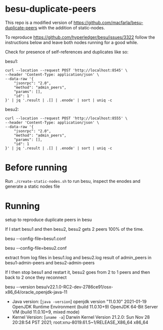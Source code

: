 # besu-duplicate-peers

This repo is a modified version of https://github.com/macfarla/besu-duplicate-peers with the addition of static-nodes.

To reproduce https://github.com/hyperledger/besu/issues/3322 follow the instructions below and leave both nodes running for a good while.

Check for presence of self-references and duplicates like so:

besu1:
```
curl --location --request POST 'http://localhost:8545' \
--header 'Content-Type: application/json' \
--data-raw '{
    "jsonrpc": "2.0",
    "method": "admin_peers",
    "params": [],
    "id": 1
}' | jq '.result | .[] | .enode' | sort | uniq -c
```

besu2:
```
curl --location --request POST 'http://localhost:8555' \
--header 'Content-Type: application/json' \
--data-raw '{
    "jsonrpc": "2.0",
    "method": "admin_peers",
    "params": [],
    "id": 1
}' | jq '.result | .[] | .enode' | sort | uniq -c
```

# Before running

Run `./create-static-nodes.sh` to run besu, inspect the enodes and generate a static nodes file

# Running
setup to reproduce duplicate peers in besu

If I start besu1 and then besu2, besu2 gets 2 peers 100% of the time.

besu --config-file=besu1.conf

besu --config-file=besu2.conf

extract from log files in besu1.log and besu2.log
result of admin_peers in besu1-admin-peers and besu2-admin-peers

If I then stop besu1 and restart it, besu2 goes from 2 to 1 peers and then back to 2 once they reconnect

besu --version
besu/v22.1.0-RC2-dev-2786ce91/osx-x86_64/oracle_openjdk-java-11
* Java version: [`java -version`]
openjdk version "11.0.10" 2021-01-19
OpenJDK Runtime Environment (build 11.0.10+9)
OpenJDK 64-Bit Server VM (build 11.0.10+9, mixed mode)
* Kernel Version: [`uname -a`]
Darwin Kernel Version 21.2.0: Sun Nov 28 20:28:54 PST 2021; root:xnu-8019.61.5~1/RELEASE_X86_64 x86_64
